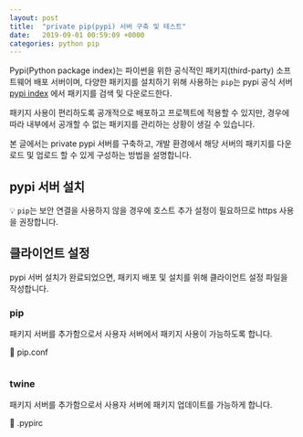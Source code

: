 ```yaml
---
layout: post
title:  "private pip(pypi) 서버 구축 및 테스트"
date:   2019-09-01 00:59:09 +0000
categories: python pip
---
```


Pypi(Python package index)는 파이썬을 위한 공식적인 패키지(third-party) 소프트웨어 배포 서버이며, 다양한 패키지를 설치하기 위해 사용하는 `pip`는 pypi 공식 서버 [pypi index](https://pypi.org/simple/) 에서 패키지를 검색 및 다운로드한다.

패키지 사용이 편리하도록 공개적으로 배포하고 프로젝트에 적용할 수 있지만, 경우에 따라 내부에서 공개할 수 없는 패키지를 관리하는 상황이 생길 수 있습니다.

본 글에서는 private pypi 서버를 구축하고, 개발 환경에서 해당 서버의 패키지를 다운로드 및 업로드 할 수 있게 구성하는 방법을 설명합니다.

## pypi 서버 설치

💡 `pip`는 보안 연결을 사용하지 않을 경우에 호스트 추가 설정이 필요하므로 https 사용을 권장합니다.

## 클라이언트 설정
pypi 서버 설치가 완료되었으면, 패키지 배포 및 설치를 위해 클라이언트 설정 파일을 작성합니다.

### pip
패키지 서버를 추가함으로서 사용자 서버에서 패키지 사용이 가능하도록 합니다.

📝 pip.conf
```
```

### twine
패키지 서버를 추가함으로서 사용자 서버에 패키지 업데이트를 가능하게 합니다.

📝 .pypirc
```
```
